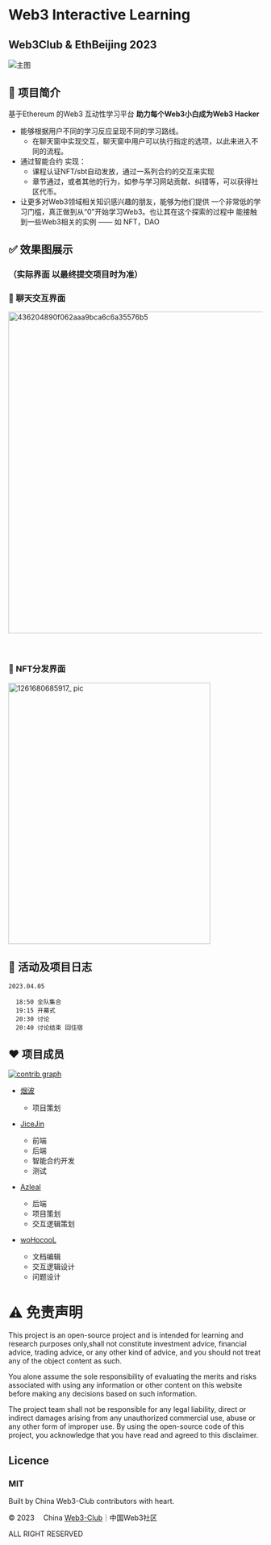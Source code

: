 # Web3 Interactive Learning
## Web3Club & EthBeijing 2023

<img alt="主图" src="https://user-images.githubusercontent.com/76860915/229789325-103fd1d1-def6-4c96-88fa-46fb8f4b5762.png"/>


## 🔖 项目简介

基于Ethereum 的Web3 互动性学习平台 **助力每个Web3小白成为Web3 Hacker**

  - 能够根据用户不同的学习反应呈现不同的学习路线。
    - 在聊天窗中实现交互，聊天窗中用户可以执行指定的选项，以此来进入不同的流程。
  - 通过智能合约 实现：
    - 课程认证NFT/sbt自动发放，通过一系列合约的交互来实现
    - 章节通过，或者其他的行为，如参与学习网站贡献、纠错等，可以获得社区代币。
  - 让更多对Web3领域相关知识感兴趣的朋友，能够为他们提供 一个非常低的学习门槛，真正做到从“0”开始学习Web3。也让其在这个探索的过程中 能接触到一些Web3相关的实例 —— 如 NFT，DAO 
  
## ✅ 效果图展示
### **（实际界面 以最终提交项目时为准）**

### 💬 聊天交互界面

<img width="638" alt="436204890f062aaa9bca6c6a35576b5" src="https://user-images.githubusercontent.com/111333575/230032972-9314febc-e317-4d2f-b4a2-23e2e3c5d51a.png">

<br>
<br>
<br>

### 🌆 NFT分发界面

<img alt="1261680685917_ pic" height="518" src="https://user-images.githubusercontent.com/76860915/230056557-88d14e30-cb2b-44d3-b036-f12b725eea86.jpg" width="400"/>

##  📅 活动及项目日志

    2023.04.05

      18:50 全队集合
      19:15 开幕式
      20:30 讨论
      20:40 讨论结束 回住宿
    

## ❤️ 项目成员
[![contrib graph](https://contrib.rocks/image?repo=Web3-Club/Web3-Interactive-Learning)](https://github.com/Web3-Club/Web3-Interactive-Learning/graphs/contributors)

- [烟波](https://github.com/yanboishere)
  
  - 项目策划
 
- [JiceJin](https://github.com/JiceJin)
  
  - 前端
  - 后端
  - 智能合约开发
  - 测试

- [Azleal](https://github.com/Azleal)
  
  - 后端 
  - 项目策划
  - 交互逻辑策划

- [woHocooL](https://github.com/woHocooL)
 
  - 文档编辑 
  - 交互逻辑设计 
  - 问题设计 

# ⚠️  免责声明
This project is an open-source project and is intended for learning and research purposes only,shall not constitute investment advice, financial advice, trading advice, or any other kind of advice, and you should not treat any of the object content as such.

You alone assume the sole responsibility of evaluating the merits and risks associated with using any information or other content on this website before making any decisions based on such information.

The project team shall not be responsible for any legal liability, direct or indirect damages arising from any unauthorized commercial use, abuse or any other form of improper use. By using the open-source code of this project, you acknowledge that you have read and agreed to this disclaimer. 

## Licence

### MIT

Built by China Web3-Club contributors with heart.

© 2023  China [Web3-Club](https://github.com/Web3-Club)｜中国Web3社区

ALL RIGHT RESERVED
